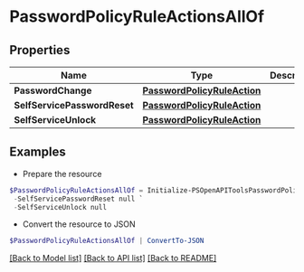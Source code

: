 # PasswordPolicyRuleActionsAllOf
## Properties

Name | Type | Description | Notes
------------ | ------------- | ------------- | -------------
**PasswordChange** | [**PasswordPolicyRuleAction**](PasswordPolicyRuleAction.md) |  | [optional] 
**SelfServicePasswordReset** | [**PasswordPolicyRuleAction**](PasswordPolicyRuleAction.md) |  | [optional] 
**SelfServiceUnlock** | [**PasswordPolicyRuleAction**](PasswordPolicyRuleAction.md) |  | [optional] 

## Examples

- Prepare the resource
```powershell
$PasswordPolicyRuleActionsAllOf = Initialize-PSOpenAPIToolsPasswordPolicyRuleActionsAllOf  -PasswordChange null `
 -SelfServicePasswordReset null `
 -SelfServiceUnlock null
```

- Convert the resource to JSON
```powershell
$PasswordPolicyRuleActionsAllOf | ConvertTo-JSON
```

[[Back to Model list]](../README.md#documentation-for-models) [[Back to API list]](../README.md#documentation-for-api-endpoints) [[Back to README]](../README.md)

